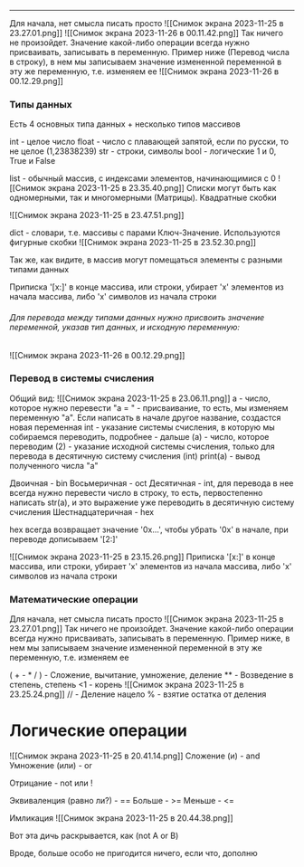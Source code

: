 ***

Для начала, нет смысла писать просто 
![[Снимок экрана 2023-11-25 в 23.27.01.png]]
![[Снимок экрана 2023-11-26 в 00.11.42.png]]
Так ничего не произойдет. Значение какой-либо операции всегда нужно присваивать, записывать в переменную. Пример ниже (Перевод числа в строку), в нем мы записываем значение измененной переменной в эту же переменную, т.е. изменяем ее
![[Снимок экрана 2023-11-26 в 00.12.29.png]]
### Типы данных 
Есть 4 основных типа данных + несколько типов массивов

int - целое число
float - число с плавающей запятой, если по русски, то не целое (1,23838239)
str - строки, символы
bool - логические 1 и 0, True и False

list - обычный массив, с индексами элементов, начинающимися с 0
![[Снимок экрана 2023-11-25 в 23.35.40.png]]
Списки могут быть как одномерными, так и многомерными (Матрицы). Квадратные скобки

![[Снимок экрана 2023-11-25 в 23.47.51.png]]

dict - словари, т.е. массивы с парами Ключ-Значение. Используются фигурные скобки
![[Снимок экрана 2023-11-25 в 23.52.30.png]]

Так же, как видите, в массив могут помещаться элементы с разными типами данных

Приписка '[x:]' в конце массива, или строки, убирает 'х' элементов из начала массива, либо 'х' символов из начала строки

###### Для перевода между типами данных нужно присвоить значение переменной, указав тип данных, и исходную переменную:
![[Снимок экрана 2023-11-26 в 00.12.29.png]]


### Перевод в системы счисления

Общий вид:
![[Снимок экрана 2023-11-25 в 23.06.11.png]]
а - число, которое нужно перевести
"a = " - присваивание, то есть, мы изменяем переменную "a". Если написать в начале другое название, создастся новая переменная
int - указание системы счисления, в которую мы собираемся переводить, подробнее - дальше
(a) - число, которое переводим
(2) - указание исходной системы счисления, только для перевода в десятичную систему счисления (int)
print(a) - вывод полученного числа "a"



Двоичная - bin
Восьмеричная - oct
Десятичная - int, для перевода в нее всегда нужно перевести число в строку, то есть, первостепенно написать str(a), и это выражение уже переводить в десятичную систему счисления
Шестнадцатеричная - hex

hex всегда возвращает значение '0х...', чтобы убрать '0х' в начале, при переводе дописываем '[2:]'

![[Снимок экрана 2023-11-25 в 23.15.26.png]]
Приписка '[x:]' в конце массива, или строки, убирает 'х' элементов из начала массива, либо 'х' символов из начала строки


### Математические операции

Для начала, нет смысла писать просто 
![[Снимок экрана 2023-11-25 в 23.27.01.png]]
Так ничего не произойдет. Значение какой-либо операции всегда нужно присваивать, записывать в переменную. Пример ниже, в нем мы записываем значение измененной переменной в эту же переменную, т.е. изменяем ее

(  +  -  *  /  ) - Сложение, вычитание, умножение, деление
** - Возведение в степень, степень <1 - корень
![[Снимок экрана 2023-11-25 в 23.25.24.png]]
// - Деление нацело
% - взятие остатка от деления



# Логические операции
![[Снимок экрана 2023-11-25 в 20.41.14.png]]
Сложение (и) - and
Умножение (или) - or

Отрицание - not или !

Эквиваленция (равно ли?) - ==
Больше - >=
Меньше - <=

Имликация
![[Снимок экрана 2023-11-25 в 20.44.38.png]]

Вот эта дичь раскрывается, как (not А or B)


Вроде, больше особо не пригодится ничего, если что, дополню
